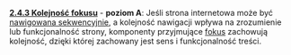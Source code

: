 [**2.4.3 Kolejność fokusu**](https://wcag.lepszyweb.pl/#focus-order) - **poziom A**: Jeśli strona internetowa może być <a href="#" data-toggle="tooltip" data-original-title="{{site.data.glossary.nawigowane_sekwencyjnie | strip_html | replace: '*', ''}}">nawigowana sekwencyjnie</a>, a kolejność nawigacji wpływa na zrozumienie lub funkcjonalność strony, komponenty przyjmujące <a href="#" data-toggle="tooltip" data-original-title="{{site.data.glossary.fokus_klawiatury | strip_html | replace: '*', ''}}">fokus</a> zachowują kolejność, dzięki której zachowany jest sens i funkcjonalność treści.
